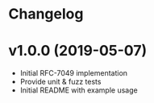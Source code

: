# Changelog 

# v1.0.0 (2019-05-07)

- Initial RFC-7049 implementation
- Provide unit & fuzz tests
- Initial README with example usage
